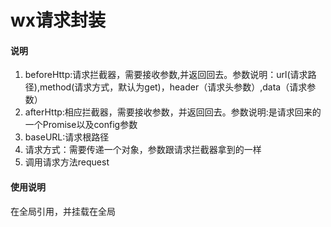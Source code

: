 # wx请求封装

#### 说明

1.  beforeHttp:请求拦截器，需要接收参数,并返回回去。参数说明：url(请求路径),method(请求方式，默认为get)，header（请求头参数）,data（请求参数）
2.  afterHttp:相应拦截器，需要接收参数，并返回回去。参数说明:是请求回来的一个Promise以及config参数
3.  baseURL:请求根路径
4.  请求方式：需要传递一个对象，参数跟请求拦截器拿到的一样
5.  调用请求方法request


#### 使用说明
在全局引用，并挂载在全局
